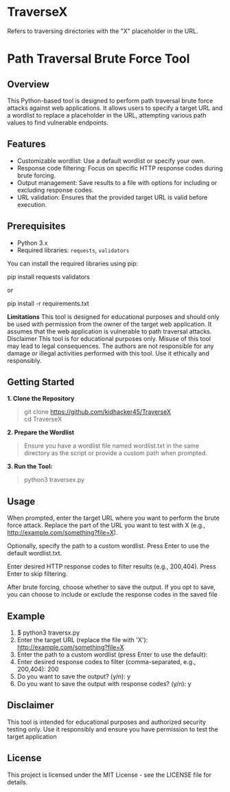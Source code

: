 # TraverseX 
Refers to traversing directories with the "X" placeholder in the URL.
# Path Traversal Brute Force Tool

## Overview
This Python-based tool is designed to perform path traversal brute force attacks against web applications. It allows users to specify a target URL and a wordlist to replace a placeholder in the URL, attempting various path values to find vulnerable endpoints.

## Features
- Customizable wordlist: Use a default wordlist or specify your own.
- Response code filtering: Focus on specific HTTP response codes during brute forcing.
- Output management: Save results to a file with options for including or excluding response codes.
- URL validation: Ensures that the provided target URL is valid before execution.

## Prerequisites
- Python 3.x
- Required libraries: `requests`, `validators`

You can install the required libraries using pip:

pip install requests validators

or

pip install -r requirements.txt

**Limitations**
This tool is designed for educational purposes and should only be used with permission from the owner of the target web application.
It assumes that the web application is vulnerable to path traversal attacks.
Disclaimer
This tool is for educational purposes only. Misuse of this tool may lead to legal consequences. The authors are not responsible for any damage or illegal activities performed with this tool. Use it ethically and responsibly.


## Getting Started
**1. Clone the Repository**  
> git clone https://github.com/kidhacker45/TraverseX  
> cd TraverseX
>
**2. Prepare the Wordlist**  
> Ensure you have a wordlist file named wordlist.txt in the same directory as the script or provide a custom path when prompted.
> 
**3. Run the Tool:**    
> python3 traversex.py

## Usage
When prompted, enter the target URL where you want to perform the brute force attack. Replace the part of the URL you want to test with X (e.g., http://example.com/something?file=X).  

Optionally, specify the path to a custom wordlist. Press Enter to use the default wordlist.txt.  

Enter desired HTTP response codes to filter results (e.g., 200,404). Press Enter to skip filtering.  

After brute forcing, choose whether to save the output. If you opt to save, you can choose to include or exclude the response codes in the saved file  

## Example
1.    $ python3 traversx.py  
2.    Enter the target URL (replace the file with 'X'): http://example.com/something?file=X  
3.    Enter the path to a custom wordlist (press Enter to use the default):   
4.    Enter desired response codes to filter (comma-separated, e.g., 200,404): 200  
5.    Do you want to save the output? (y/n): y  
6.    Do you want to save the output with response codes? (y/n): y  

## Disclaimer
This tool is intended for educational purposes and authorized security testing only. Use it responsibly and ensure you have permission to test the target application

## License
This project is licensed under the MIT License - see the LICENSE file for details.
